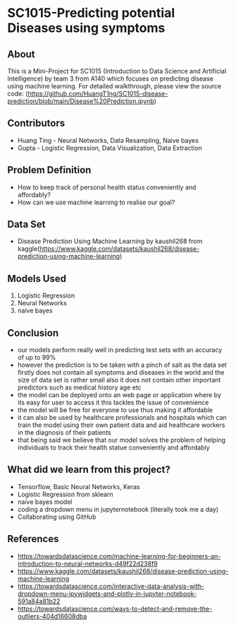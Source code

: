 # SC1015-Predicting potential Diseases using symptoms


## About

This is a Mini-Project for SC1015 (Introduction to Data Science and Artificial Intelligence) by team 3 from A140 which focuses on predicting disease using machine learning. 
For detailed walkthrough, please view the source code: (https://github.com/HuangT1ng/SC1015-disease-prediction/blob/main/Disease%20Prediction.ipynb)
  
## Contributors

- Huang Ting - Neural Networks, Data Resampling, Naive bayes
- Gupta - Logistic Regression, Data Visualization, Data Extraction

## Problem Definition

- How to keep track of personal health status conveniently and affordably?
- How can we use machine learning to realise our goal?

## Data Set
- Disease Prediction Using Machine Learning by kaushil268 from kaggle(https://www.kaggle.com/datasets/kaushil268/disease-prediction-using-machine-learning)

## Models Used

1. Logistic Regression
2. Neural Networks
3. naive bayes

## Conclusion

- our models perform really well in predicting test sets with an accuracy of up to 99%
- however the prediction is to be taken with a pinch of salt as the data set firstly does not contain all symptoms and diseases in the world and the size of data set is rather small also it does not contain other important predictors such as medical history age etc
- the model can be deployed onto an web page or application where by its easy for user to access it this tackles the issue of convenience
- the model will be free for everyone to use thus making it affordable
- it can also be used by healthcare professionals and hospitals which can train the model using their own patient data and aid healthcare workers in the diagnosis of their patients
- that being said we believe that our model solves the problem of helping individuals to track their health statue conveniently and affordably

## What did we learn from this project?

- Tensorflow, Basic Neural Networks, Keras
- Logistic Regression from sklearn
- naive bayes model
- coding a dropdown menu in jupyternotebook (literally took me a day)
- Collaborating using GitHub

## References
- https://towardsdatascience.com/machine-learning-for-beginners-an-introduction-to-neural-networks-d49f22d238f9
- https://www.kaggle.com/datasets/kaushil268/disease-prediction-using-machine-learning
- https://towardsdatascience.com/interactive-data-analysis-with-dropdown-menu-ipywidgets-and-plotly-in-jupyter-notebook-591a84a81b22
- https://towardsdatascience.com/ways-to-detect-and-remove-the-outliers-404d16608dba

